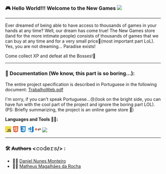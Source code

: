 ### 🎮 Hello World!!! Welcome to the New Games <img src="https://github.com/TheDudeThatCode/TheDudeThatCode/blob/master/Assets/Mario_Hello_Big.gif" width="30px">
---

Ever dreamed of being able to have access to thousands of games in your hands at any time? Well, our dream has come true! 
The New Games store (land for the more intimate people) consists of thousands of games that we can buy at any time and for a very small price💸(most important part LoL). Yes, you are not dreaming... Paradise exists!

Come collect XP and defeat all the Bosses!🎯

---
### 📜 Documentation (We know, this part is so boring...):

The entire project specification is described in Portuguese in the following document:
[TrabalhoWeb.pdf](https://github.com/Matheusmdr/Trabalho-Final-Desenvolvimento-Web/blob/main/TrabalhoWeb.pdf) 

I'm sorry, if you can't speak Portuguese...😢(look on the bright side, you can have fun with the cool part of the project and ignore the boring part LOL). 
(PS: Briefly summarizing, the project is an online game store 🤫)

**Languages and Tools :man_technologist::**  

<code><img height="20" src="https://raw.githubusercontent.com/github/explore/80688e429a7d4ef2fca1e82350fe8e3517d3494d/topics/javascript/javascript.png"></code>
<code><img height="20" src="https://raw.githubusercontent.com/devicons/devicon/master/icons/html5/html5-original.svg"></code>
<code><img height="20" src="https://raw.githubusercontent.com/devicons/devicon/master/icons/css3/css3-original.svg"></code>
<code><img height="20" src="https://raw.githubusercontent.com/github/explore/80688e429a7d4ef2fca1e82350fe8e3517d3494d/topics/visual-studio-code/visual-studio-code.png"></code>
<code><img height="20" src="https://raw.githubusercontent.com/github/explore/80688e429a7d4ef2fca1e82350fe8e3517d3494d/topics/git/git.png"></code>
<code><img height="20" src="https://upload.wikimedia.org/wikipedia/commons/0/01/Windows_Terminal_Logo_256x256.png"></code>

---
### 🛠 ~~Authors~~ **<𝚌𝚘𝚍𝚎𝚛𝚜/>** :
-  :man_technologist: [Daniel Nunes Monteiro](https://github.com/yingyangtongxue) <br>
-  :man_technologist: [Matheus Magalhães da Rocha](https://github.com/Matheusmdr) 
